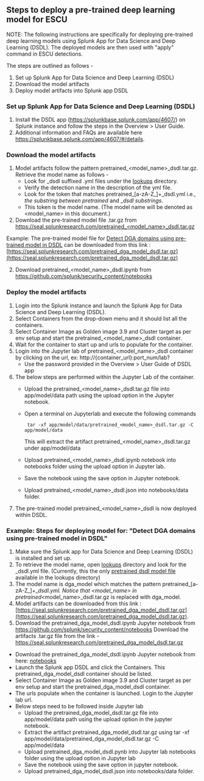 ## Steps to deploy a pre-trained deep learning model for ESCU

NOTE: The following instructions are specifically for deploying pre-trained deep learning models using Splunk App for Data Science and Deep Learning (DSDL).  The deployed models are then used with "apply" command in ESCU detections.

The steps are outlined as follows -
1. Set up Splunk App for Data Science and Deep Learning (DSDL)
2. Download the model artifacts
3. Deploy model artifacts into Splunk app DSDL

### Set up Splunk App for Data Science and Deep Learning (DSDL)
1. Install the DSDL app (https://splunkbase.splunk.com/app/4607/) on Splunk instance and follow the steps in the Overview > User Guide.
2. Additional information and FAQs are available here https://splunkbase.splunk.com/app/4607/#/details.

### Download the model artifacts
1. Model artifacts follow the pattern pretrained_<model_name>_dsdl.tar.gz. Retrieve the model name as follows -
   * Look for _dsdl suffixed .yml files under the [lookups](https://github.com/splunk/security_content/tree/develop/lookups) directory. 
   * Verify the detection name in the description of the yml file.
   * Look for the token that matches pretrained_[a-zA-Z_]+_dsdl.yml i.e., _the substring between pretrained_ and __dsdl substrings._
   * This token is the model name.
    (The model name will be denoted as <model_name> in this document.)
2. Download the pre-trained model file .tar.gz from https://seal.splunkresearch.com/pretrained_<model_name>_dsdl.tar.gz

 Example: The pre-trained model file for [Detect DGA domains using pre-trained model in DSDL](https://github.com/splunk/security_content/blob/develop/detections/experimental/network/detect_dga_domains_using_pretrained_model_in_dsdl.yml) can be downloaded from this link : [https://seal.splunkresearch.com/pretrained_dga_model_dsdl.tar.gz](https://seal.splunkresearch.com/pretrained_dga_model_dsdl.tar.gz)

2. Download pretrained_<model_name>_dsdl.ipynb from https://github.com/splunk/security_content/notebooks

### Deploy the model artifacts

1. Login into the Splunk instance and launch the Splunk App for Data Science and Deep Learning (DSDL).
2. Select Containers from the drop-down menu and it should list all the containers.
3. Select Container Image as Golden image 3.9 and Cluster target as per env setup and start the pretrained_<model_name>_dsdl container.
4. Wait for the container to start up and urls to populate for the container.
5. Login into the Jupyter lab of pretrained_<model_name>_dsdl container by clicking on the url, ex: http://{container_url}:port_num/lab? 
    * Use the password provided in the Overview > User Guide of DSDL app
6. The below steps are performed within the Jupyter Lab of the container.
    * Upload the pretrained_<model_name>_dsdl.tar.gz file into app/model/data path using the upload option in the Jupyter notebook.
    * Open a terminal on Jupyterlab and execute the following commands

         ```
          tar -xf app/model/data/pretrained_<model_name>_dsdl.tar.gz -C app/model/data
         ```			
      This will extract the artifact pretrained_<model_name>_dsdl.tar.gz under app/model/data				
    * Upload pretrained_<model_name>_dsdl.ipynb notebook into notebooks folder using the upload option in Jupyter lab.
    * Save the notebook using the save option in Jupyter notebook. 
    * Upload pretrained_<model_name>_dsdl.json into notebooks/data folder.
 7. The pre-trained model pretrained_<model_name>_dsdl is now deployed within DSDL.



### Example: Steps for deploying model for: "Detect DGA domains using pre-trained model in DSDL"

1. Make sure the Splunk app for Data Science and Deep Learning (DSDL) is installed and set up.
2. To retrieve the model name, open [lookups](https://github.com/splunk/security_content/tree/develop/lookups) directory and look for the _dsdl.yml file. (Currently, this the only [pretrained dsdl model file](https://github.com/splunk/security_content/blob/develop/lookups/__mlspl_pretrained_dga_model_dsdl.yml) available in the lookups directory)
3. The model name is dga_model which matches the pattern pretrained_[a-zA-Z_]+__dsdl.yml. Notice that <model_name> in pretrained_<model_name>_dsdl.tar.gz is replaced with dga_model.
4. Model artifacts can be downloaded from this link : [https://seal.splunkresearch.com/pretrained_dga_model_dsdl.tar.gz](https://seal.splunkresearch.com/pretrained_dga_model_dsdl.tar.gz).
5. Download the pretrained_dga_model_dsdl.ipynb Jupyter notebook from https://github.com/splunk/security_content/notebooks
Download the artifacts .tar.gz file from the link - https://seal.splunkresearch.com/pretrained_dga_model_dsdl.tar.gz
* Download the pretrained_dga_model_dsdl.ipynb Jupyter notebook from here: [notebooks](https://github.com/splunk/security_content/notebooks)
* Launch the Splunk app DSDL and click the Containers. This pretrained_dga_model_dsdl container should be listed.
* Select Container Image as Golden image 3.9 and Cluster target as per env setup and start the pretrained_dga_model_dsdl container.
* The urls populate when the container is launched. Login to the Jupyter lab url. 
* Below steps need to be followed inside Jupyter lab 
  * Upload the pretrained_dga_model_dsdl.tar.gz file into app/model/data path using the upload option in the jupyter notebook.
  * Extract the artifact pretrained_dga_model_dsdl.tar.gz using tar -xf app/model/data/pretrained_dga_model_dsdl.tar.gz -C app/model/data
  * Upload pretrained_dga_model_dsdl.pynb into Jupyter lab notebooks folder using the upload option in Jupyter lab
  * Save the notebook using the save option in jupyter notebook.
  * Upload pretrained_dga_model_dsdl.json into notebooks/data folder.

